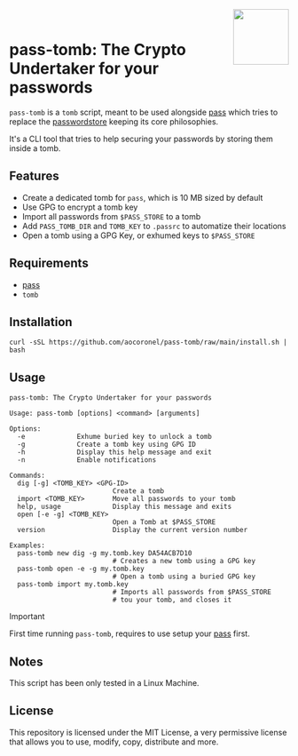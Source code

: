 <img src="https://git.disroot.org/aocoronel/images/raw/branch/main/pass.png" align="right" height="100"/>
<br>

# pass-tomb: The Crypto Undertaker for your passwords

`pass-tomb` is a `tomb` script, meant to be used alongside [pass](https://github.com/aocoronel/pass) which tries to replace the [passwordstore](https://www.passwordstore.org/) keeping its core philosophies.

It's a CLI tool that tries to help securing your passwords by storing them inside a tomb.

## Features

- Create a dedicated tomb for `pass`, which is 10 MB sized by default
- Use GPG to encrypt a tomb key
- Import all passwords from `$PASS_STORE` to a tomb
- Add `PASS_TOMB_DIR` and `TOMB_KEY` to `.passrc` to automatize their locations
- Open a tomb using a GPG Key, or exhumed keys to `$PASS_STORE`

## Requirements

- [pass](https://github.com/aocoronel/pass)
- `tomb`

## Installation

```
curl -sSL https://github.com/aocoronel/pass-tomb/raw/main/install.sh | bash
```

## Usage

```
pass-tomb: The Crypto Undertaker for your passwords

Usage: pass-tomb [options] <command> [arguments]

Options:
  -e             Exhume buried key to unlock a tomb
  -g             Create a tomb key using GPG ID
  -h             Display this help message and exit
  -n             Enable notifications

Commands:
  dig [-g] <TOMB_KEY> <GPG-ID>
                          Create a tomb
  import <TOMB_KEY>       Move all passwords to your tomb
  help, usage             Display this message and exits
  open [-e -g] <TOMB_KEY>
                          Open a Tomb at $PASS_STORE
  version                 Display the current version number

Examples:
  pass-tomb new dig -g my.tomb.key DA54ACB7D10
                          # Creates a new tomb using a GPG key
  pass-tomb open -e -g my.tomb.key
                          # Open a tomb using a buried GPG key
  pass-tomb import my.tomb.key
                          # Imports all passwords from $PASS_STORE
                          # tou your tomb, and closes it
```

> [!IMPORTANT]
> First time running `pass-tomb`, requires to use setup your [pass](https://github.com/aocoronel/pass) first.

## Notes

This script has been only tested in a Linux Machine.

## License

This repository is licensed under the MIT License, a very permissive license that allows you to use, modify, copy, distribute and more.
